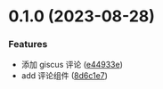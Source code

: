 

# 0.1.0 (2023-08-28)


### Features

* 添加 giscus 评论 ([e44933e](https://github.com/Codeniu/niu-cli/commit/e44933e8b3ce9f17fef09e3382c521b1885e4499))
* add 评论组件 ([8d6c1e7](https://github.com/Codeniu/niu-cli/commit/8d6c1e7fb763d506ad96210933810ec77cebe35a))